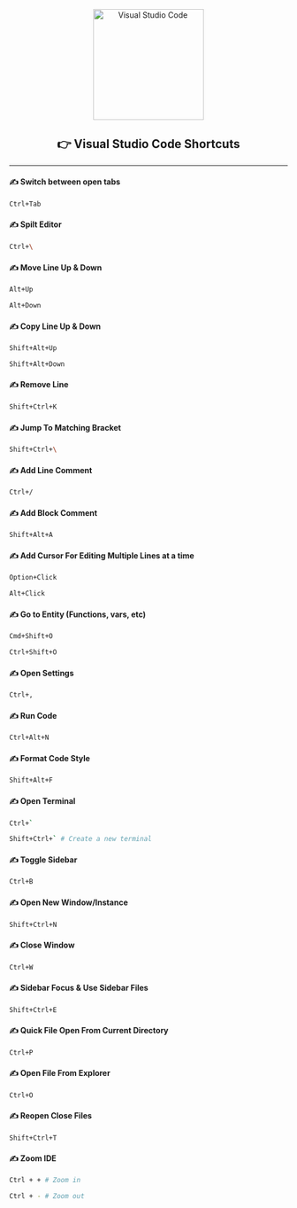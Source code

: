 <div align="center">
	<img height="200" src="https://user-images.githubusercontent.com/25181517/192108891-d86b6220-e232-423a-bf5f-90903e6887c3.png" alt="Visual Studio Code" title="Visual Studio Code"/>
</div>
<div align="center">
    <h2> 👉 Visual Studio Code Shortcuts
    </h2>
</div><hr>

#### ✍️ Switch between open tabs

```bash
Ctrl+Tab
```

#### ✍️ Spilt Editor

```bash
Ctrl+\
```

#### ✍️ Move Line Up & Down

```bash
Alt+Up

Alt+Down
```

#### ✍️ Copy Line Up & Down

```bash
Shift+Alt+Up

Shift+Alt+Down
```

#### ✍️ Remove Line

```bash
Shift+Ctrl+K
```

#### ✍️ Jump To Matching Bracket

```bash
Shift+Ctrl+\
```

#### ✍️ Add Line Comment

```bash
Ctrl+/
```

#### ✍️ Add Block Comment

```bash
Shift+Alt+A
```

#### ✍️ Add Cursor For Editing Multiple Lines at a time

```bash
Option+Click

Alt+Click
```

#### ✍️ Go to Entity (Functions, vars, etc)

```bash
Cmd+Shift+O

Ctrl+Shift+O
```

#### ✍️ Open Settings

```bash
Ctrl+,
```

#### ✍️ Run Code

```bash
Ctrl+Alt+N
```

#### ✍️ Format Code Style

```bash
Shift+Alt+F
```

#### ✍️ Open Terminal

```bash
Ctrl+`

Shift+Ctrl+` # Create a new terminal
```

#### ✍️ Toggle Sidebar

```bash
Ctrl+B
```

#### ✍️ Open New Window/Instance

```bash
Shift+Ctrl+N
```

#### ✍️ Close Window

```bash
Ctrl+W
```

#### ✍️ Sidebar Focus & Use Sidebar Files

```bash
Shift+Ctrl+E
```

#### ✍️ Quick File Open From Current Directory

```bash
Ctrl+P
```

#### ✍️ Open File From Explorer

```bash
Ctrl+O
```

#### ✍️ Reopen Close Files

```
Shift+Ctrl+T
```

#### ✍️ Zoom IDE

```bash
Ctrl + + # Zoom in

Ctrl + - # Zoom out
```
